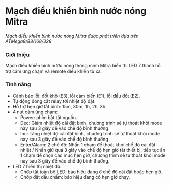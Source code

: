 # Mạch điều khiển bình nước nóng Mitra
*Mạch điều khiển bình nước nóng Mitra được phát triển dựa trên ATMega8/88/168/328*

### Giới thiệu
Mạch điều khiển bình nước nóng thông minh Mitra hiển thị LED 7 thanh hỗ trợ cảm ứng chạm và remote điều khiển từ xa.

### Tính năng
- Cảnh báo lỗi: đốt khô (E3), lỗi cảm biến (E1), lỗi đầu đốt (E2).
- Tự động đóng cắt relay tới nhiệt độ đặt.
- Hỗ trợ hẹn giờ tắt bình: 15m, 30m, 1h, 2h, 3h.
- 4 nút cảm ứng chạm:
  + Power: phím bật tắt nguồn.
  + Dec: Giảm nhiệt độ cài đặt bình, chương trình sẽ tự thoát khỏi mode này sau 3 giây để vào chế độ bình thường
  + Inc: Tăng nhiệt độ cài đặt bình, chương trình sẽ tự thoát khỏi mode này sau 3 giây để vào chế độ bình thường
  + Enter/Alarm: 2 chế độ: Nhấn 1 chạm để thoát khỏi chế độ cài đặt nhiệt / Nhấn giữ quá 3 giây vào chế độ hẹn giờ tắt thiết bị, tiếp tục ấn 1 chạm để chọn các mức hẹn giờ, chương trình sẽ tự thoát khỏi mode này sau 3 giây để vào chế độ bình thường.
- LED 7 hiển thị nhiệt độ:
  + Chớp tắt toàn bộ LED: báo hiệu đang ở chế độ cài đặt hoặc hẹn giờ.
  + Chớp đắt dấu chấm: báo hiệu đang có hẹn giờ chạy.
